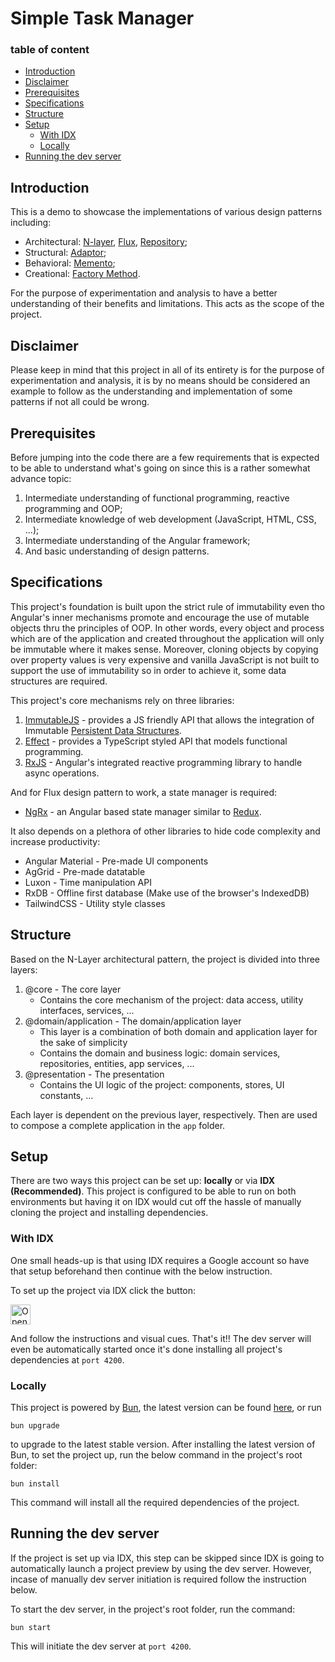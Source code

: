 # Simple Task Manager

### table of content
- [Introduction](#introduction)
- [Disclaimer](#disclaimer)
- [Prerequisites](#prerequisites)
- [Specifications](#specifications)
- [Structure](#structure)
- [Setup](#setup)
  - [With IDX](#with-idx)
  - [Locally](#locally)
- [Running the dev server](#running-the-dev-server)

## Introduction
This is a demo to showcase the implementations of various design patterns including:

- Architectural: [N-layer](https://en.wikipedia.org/wiki/Multitier_architecture), [Flux](https://facebookarchive.github.io/flux/docs/in-depth-overview/), [Repository](https://www.geeksforgeeks.org/repository-design-pattern/);
- Structural: [Adaptor](https://refactoring.guru/design-patterns/adapter);
- Behavioral: [Memento](https://refactoring.guru/design-patterns/memento);
- Creational: [Factory Method](https://refactoring.guru/design-patterns/factory-method).

For the purpose of experimentation and analysis to have a better understanding of their benefits and limitations. This acts as the scope of the project.

## Disclaimer

Please keep in mind that this project in all of its entirety is for the purpose of experimentation and analysis, it is by no means should be considered an example to follow as the understanding and implementation of some patterns if not all could be wrong.

## Prerequisites

Before jumping into the code there are a few requirements that is expected to be able to understand what's going on since this is a rather somewhat advance topic:

1. Intermediate understanding of functional programming, reactive programming and OOP;
2. Intermediate knowledge of web development (JavaScript, HTML, CSS, ...);
3. Intermediate understanding of the Angular framework;
4. And basic understanding of design patterns.

## Specifications

This project's foundation is built upon the strict rule of immutability even tho Angular's inner mechanisms promote and encourage the use of mutable objects thru the principles of OOP. In other words, every object and process which are of the application and created throughout the application will only be immutable where it makes sense. Moreover, cloning objects by copying over property values is very expensive and vanilla JavaScript is not built to support the use of immutability so in order to achieve it, some data structures are required.

This project's core mechanisms rely on three libraries:

1. [ImmutableJS](https://immutable-js.com/) - provides a JS friendly API that allows the integration of Immutable [Persistent Data Structures](https://en.wikipedia.org/wiki/Persistent_data_structure).
2. [Effect](https://effect.website/docs/introduction)  - provides a TypeScript styled API that models functional programming.
3. [RxJS](https://rxjs.dev/) - Angular's integrated reactive programming library to handle async operations.

And for Flux design pattern to work, a state manager is required:

- [NgRx](https://ngrx.io/docs) - an Angular based state manager similar to [Redux](https://redux.js.org/).

It also depends on a plethora of other libraries to hide code complexity and increase productivity:

 - Angular Material - Pre-made UI components
 - AgGrid - Pre-made datatable
 - Luxon - Time manipulation API
 - RxDB - Offline first database (Make use of the browser's IndexedDB)
 - TailwindCSS - Utility style classes

## Structure

Based on the N-Layer architectural pattern, the project is divided into three layers:

1. @core - The core layer
    - Contains the core mechanism of the project: data access, utility interfaces, services, ...
2. @domain/application - The domain/application layer
    - This layer is a combination of both domain and application layer for the sake of simplicity
    - Contains the domain and business logic: domain services, repositories, entities, app services, ...
3. @presentation - The presentation
    - Contains the UI logic of the project: components, stores, UI constants, ...

Each layer is dependent on the previous layer, respectively. Then are used to compose a complete application in the `app` folder.

## Setup

There are two ways this project can be set up: __locally__ or via __IDX (Recommended)__. This project is configured to be able to run on both environments but having it on IDX would cut off the hassle of manually cloning the project and installing dependencies.

### With IDX

One small heads-up is that using IDX requires a Google account so have that setup beforehand then continue with the below instruction.

To set up the project via IDX click the button:

<a href="https://idx.google.com/import?url=https%3A%2F%2Fgithub.com%2Fjackmiller2708%2Ftask-manager">
  <img height="32" alt="Open in IDX" src="https://cdn.idx.dev/btn/open_dark_32.svg">
</a>

And follow the instructions and visual cues. That's it!! The dev server will even be automatically started once it's done installing all project's dependencies at `port 4200`.

### Locally

This project is powered by [Bun](https://bun.sh/docs), the latest version can be found [here](https://bun.sh/docs/installation), or run

```
bun upgrade
```
to upgrade to the latest stable version. After installing the latest version of Bun, to set the project up, run the below command in the project's root folder:

```
bun install
```
This command will install all the required dependencies of the project.

## Running the dev server

If the project is set up via IDX, this step can be skipped since IDX is going to automatically launch a project preview by using the dev server. However, incase of manually dev server initiation is required follow the instruction below. 

To start the dev server, in the project's root folder, run the command:
```
bun start
```
This will initiate the dev server at `port 4200`.